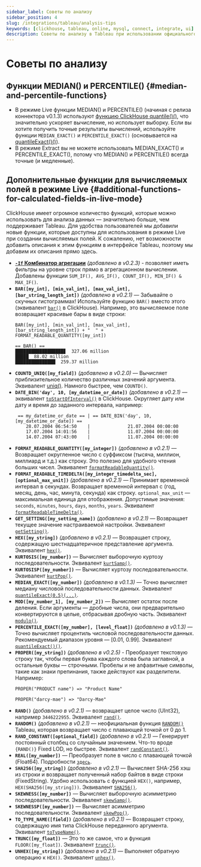 ```yaml
---
sidebar_label: Советы по анализу
sidebar_position: 4
slug: /integrations/tableau/analysis-tips
keywords: [clickhouse, tableau, online, mysql, connect, integrate, ui]
description: Советы по анализу в Tableau при использовании официального коннектора ClickHouse.
---
```



# Советы по анализу
## Функции MEDIAN() и PERCENTILE() {#median-and-percentile-functions}
- В режиме Live функции MEDIAN() и PERCENTILE() (начиная с релиза коннектора v0.1.3) используют [функцию ClickHouse quantile()()]( /sql-reference/aggregate-functions/reference/quantile/), что значительно ускоряет вычисление, но использует выборку. Если вы хотите получить точные результаты вычислений, используйте функции `MEDIAN_EXACT()` и `PERCENTILE_EXACT()` (основывается на [quantileExact()()]( /sql-reference/aggregate-functions/reference/quantileexact/)).
- В режиме Extract вы не можете использовать MEDIAN_EXACT() и PERCENTILE_EXACT(), потому что MEDIAN() и PERCENTILE() всегда точные (и медленные).
## Дополнительные функции для вычисляемых полей в режиме Live {#additional-functions-for-calculated-fields-in-live-mode}
ClickHouse имеет огромное количество функций, которые можно использовать для анализа данных — значительно больше, чем поддерживает Tableau. Для удобства пользователей мы добавили новые функции, которые доступны для использования в режиме Live при создании вычисляемых полей. К сожалению, нет возможности добавить описания к этим функциям в интерфейсе Tableau, поэтому мы добавим их описания прямо здесь.
- **[`-If` Комбинатор агрегации](/sql-reference/aggregate-functions/combinators/#-if)** *(добавлено в v0.2.3)* - позволяет иметь фильтры на уровне строк прямо в агрегационном вычислении. Добавлены функции `SUM_IF(), AVG_IF(), COUNT_IF(), MIN_IF() & MAX_IF()`.
- **`BAR([my_int], [min_val_int], [max_val_int], [bar_string_length_int])`** *(добавлено в v0.2.1)* — Забывайте о скучных гистограммах! Используйте функцию `BAR()` вместо этого (эквивалент [`bar()`](/sql-reference/functions/other-functions#bar) в ClickHouse). Например, это вычисляемое поле возвращает красивые бары в виде строки:
    ```text
    BAR([my_int], [min_val_int], [max_val_int], [bar_string_length_int]) + "  " + FORMAT_READABLE_QUANTITY([my_int])
    ```
    ```text
    == BAR() ==
    ██████████████████▊  327.06 million
    █████  88.02 million
    ███████████████  259.37 million
    ```
- **`COUNTD_UNIQ([my_field])`** *(добавлено в v0.2.0)* — Вычисляет приблизительное количество различных значений аргумента. Эквивалент [uniq()](/sql-reference/aggregate-functions/reference/uniq/). Намного быстрее, чем `COUNTD()`.
- **`DATE_BIN('day', 10, [my_datetime_or_date])`** *(добавлено в v0.2.1)* — эквивалент [`toStartOfInterval()`](/sql-reference/functions/date-time-functions#tostartofinterval) в ClickHouse. Округляет дату или дату и время до заданного интервала, например:
    ```text
     == my_datetime_or_date == | == DATE_BIN('day', 10, [my_datetime_or_date]) ==
        28.07.2004 06:54:50    |              21.07.2004 00:00:00
        17.07.2004 14:01:56    |              11.07.2004 00:00:00
        14.07.2004 07:43:00    |              11.07.2004 00:00:00
    ```
- **`FORMAT_READABLE_QUANTITY([my_integer])`** *(добавлено в v0.2.1)* — Возвращает округленное число с суффиксом (тысяча, миллион, миллиард и т.д.) как строку. Это полезно для удобного чтения больших чисел. Эквивалент [`formatReadableQuantity()`](/sql-reference/functions/other-functions#formatreadablequantity).
- **`FORMAT_READABLE_TIMEDELTA([my_integer_timedelta_sec], [optional_max_unit])`** *(добавлено в v0.2.1)* — Принимает временной интервал в секундах. Возвращает временной интервал с (год, месяц, день, час, минута, секунда) как строку. `optional_max_unit` — максимальная единица для отображения. Допустимые значения: `seconds`, `minutes`, `hours`, `days`, `months`, `years`. Эквивалент [`formatReadableTimeDelta()`](/sql-reference/functions/other-functions/#formatreadabletimedelta).
- **`GET_SETTING([my_setting_name])`** *(добавлено в v0.2.1)* — Возвращает текущее значение настраиваемой настройки. Эквивалент [`getSetting()`](/sql-reference/functions/other-functions#getsetting).
- **`HEX([my_string])`** *(добавлено в v0.2.1)* — Возвращает строку, содержащую шестнадцатеричное представление аргумента. Эквивалент [`hex()`](/sql-reference/functions/encoding-functions/#hex).
- **`KURTOSIS([my_number])`** — Вычисляет выборочную куртозу последовательности. Эквивалент [`kurtSamp()`](/sql-reference/aggregate-functions/reference/kurtsamp).
- **`KURTOSISP([my_number])`** — Вычисляет куртозу последовательности. Эквивалент [`kurtPop()`](/sql-reference/aggregate-functions/reference/kurtpop).
- **`MEDIAN_EXACT([my_number])`** *(добавлено в v0.1.3)* — Точно вычисляет медиану числовой последовательности данных. Эквивалент [`quantileExact(0.5)(...)`](/sql-reference/aggregate-functions/reference/quantileexact/#quantileexact).
- **`MOD([my_number_1], [my_number_2])`** — Вычисляет остаток после деления. Если аргументы — дробные числа, они предварительно конвертируются в целые, отбрасывая дробную часть. Эквивалент [`modulo()`](/sql-reference/functions/arithmetic-functions/#modulo).
- **`PERCENTILE_EXACT([my_number], [level_float])`** *(добавлено в v0.1.3)* — Точно вычисляет процентиль числовой последовательности данных. Рекомендуемый диапазон уровня — [0.01, 0.99]. Эквивалент [`quantileExact()()`](/sql-reference/aggregate-functions/reference/quantileexact/#quantileexact).
- **`PROPER([my_string])`** *(добавлено в v0.2.5)* - Преобразует текстовую строку так, чтобы первая буква каждого слова была заглавной, а остальные буквы — строчными. Пробелы и не алфавитные символы, такие как знаки препинания, также действуют как разделители. Например:
    ```text
    PROPER("PRODUCT name") => "Product Name"
    ```
    ```text
    PROPER("darcy-mae") => "Darcy-Mae"
    ```
- **`RAND()`** *(добавлено в v0.2.1)* — возвращает целое число (UInt32), например `3446222955`. Эквивалент [`rand()`](/sql-reference/functions/random-functions/#rand).
- **`RANDOM()`** *(добавлено в v0.2.1)* — неофициальная функция [`RANDOM()`](https://kb.tableau.com/articles/issue/random-function-produces-inconsistent-results) Tableau, которая возвращает число с плавающей точкой от 0 до 1.
- **`RAND_CONSTANT([optional_field])`** *(добавлено в v0.2.1)* — Генерирует постоянный столбец со случайным значением. Что-то вроде `{RAND()}` Fixed LOD, но быстрее. Эквивалент [`randConstant()`](/sql-reference/functions/random-functions/#randconstant).
- **`REAL([my_number])`** — Преобразует поле в число с плавающей точкой (Float64). Подробности [`здесь`](/sql-reference/data-types/decimal/#operations-and-result-type).
- **`SHA256([my_string])`** *(добавлено в v0.2.1)* — Вычисляет SHA-256 хэш из строки и возвращает полученный набор байтов в виде строки (FixedString). Удобно использовать с функцией `HEX()`, например, `HEX(SHA256([my_string]))`. Эквивалент [`SHA256()`](/sql-reference/functions/hash-functions#sha1-sha224-sha256-sha512-sha512_256).
- **`SKEWNESS([my_number])`** — Вычисляет выборочную асимметрию последовательности. Эквивалент [`skewSamp()`](/sql-reference/aggregate-functions/reference/skewsamp).
- **`SKEWNESSP([my_number])`** — Вычисляет асимметрию последовательности. Эквивалент [`skewPop()`](/sql-reference/aggregate-functions/reference/skewpop).
- **`TO_TYPE_NAME([field])`** *(добавлено в v0.2.1)* — Возвращает строку, содержащую имя типа ClickHouse переданного аргумента. Эквивалент [`toTypeName()`](/sql-reference/functions/other-functions#totypename).
- **`TRUNC([my_float])`** — Это то же самое, что и функция `FLOOR([my_float])`. Эквивалент [`trunc()`](/sql-reference/functions/rounding-functions#truncate).
- **`UNHEX([my_string])`** *(добавлено в v0.2.1)* — Выполняет обратную операцию к `HEX()`. Эквивалент [`unhex()`](/sql-reference/functions/encoding-functions#unhex).
